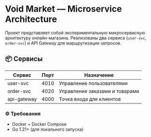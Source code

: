 # Void Market — Microservice Architecture

Проект представляет собой экспериментальную микросервисную архитектуру онлайн-магазина. Реализованы два сервиса (`user-svc`, `order-svc`) и API Gateway для маршрутизации запросов.

## 📦 Сервисы

| Сервис      | Порт | Назначение                      |
|-------------|------|----------------------------------|
| user-svc    | 4010 | Управление пользователями        |
| order-svc   | 4020 | Управление заказами и товарами   |
| api-gateway | 4000 | Точка входа для клиентов         |

### ⚙️ Требования

- Docker + Docker Compose
- Go 1.21+ (для локального запуска)
